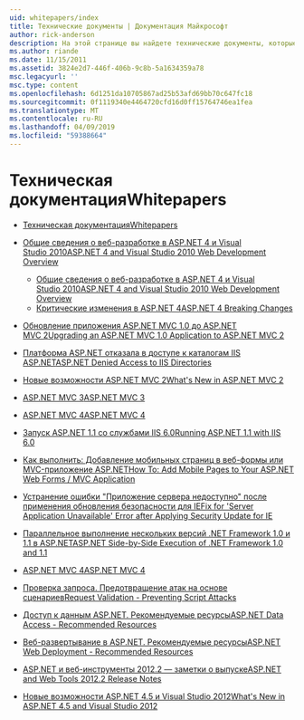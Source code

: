 ```yaml
---
uid: whitepapers/index
title: Технические документы | Документация Майкрософт
author: rick-anderson
description: На этой странице вы найдете технические документы, которые помогут вам установить и настроить ASP.NET и помогут вам создавать безопасные, быстрый и гибкие приложения ASP.NET.
ms.author: riande
ms.date: 11/15/2011
ms.assetid: 3824e2d7-446f-406b-9c8b-5a1634359a78
msc.legacyurl: ''
msc.type: content
ms.openlocfilehash: 6d1251da10705867ad25b53afd69bb70c647fc18
ms.sourcegitcommit: 0f1119340e4464720cfd16d0ff15764746ea1fea
ms.translationtype: MT
ms.contentlocale: ru-RU
ms.lasthandoff: 04/09/2019
ms.locfileid: "59388664"
---
```

# <a name="whitepapers"></a><span data-ttu-id="e1116-103">Техническая документация</span><span class="sxs-lookup"><span data-stu-id="e1116-103">Whitepapers</span></span>

- [<span data-ttu-id="e1116-104">Техническая документация</span><span class="sxs-lookup"><span data-stu-id="e1116-104">Whitepapers</span></span>](overview.md)
- [<span data-ttu-id="e1116-105">Общие сведения о веб-разработке в ASP.NET 4 и Visual Studio 2010</span><span class="sxs-lookup"><span data-stu-id="e1116-105">ASP.NET 4 and Visual Studio 2010 Web Development Overview</span></span>](aspnet4/index.md)

    - [<span data-ttu-id="e1116-106">Общие сведения о веб-разработке в ASP.NET 4 и Visual Studio 2010</span><span class="sxs-lookup"><span data-stu-id="e1116-106">ASP.NET 4 and Visual Studio 2010 Web Development Overview</span></span>](aspnet4/overview.md)
    - [<span data-ttu-id="e1116-107">Критические изменения в ASP.NET 4</span><span class="sxs-lookup"><span data-stu-id="e1116-107">ASP.NET 4 Breaking Changes</span></span>](aspnet4/breaking-changes.md)
- [<span data-ttu-id="e1116-108">Обновление приложения ASP.NET MVC 1.0 до ASP.NET MVC 2</span><span class="sxs-lookup"><span data-stu-id="e1116-108">Upgrading an ASP.NET MVC 1.0 Application to ASP.NET MVC 2</span></span>](aspnet-mvc2-upgrade-notes.md)
- [<span data-ttu-id="e1116-109">Платформа ASP.NET отказала в доступе к каталогам IIS ASP.NET</span><span class="sxs-lookup"><span data-stu-id="e1116-109">ASP.NET Denied Access to IIS Directories</span></span>](denied-access-to-iis-directories.md)
- [<span data-ttu-id="e1116-110">Новые возможности ASP.NET MVC 2</span><span class="sxs-lookup"><span data-stu-id="e1116-110">What's New in ASP.NET MVC 2</span></span>](what-is-new-in-aspnet-mvc.md)
- [<span data-ttu-id="e1116-111">ASP.NET MVC 3</span><span class="sxs-lookup"><span data-stu-id="e1116-111">ASP.NET MVC 3</span></span>](mvc3-release-notes.md)
- [<span data-ttu-id="e1116-112">ASP.NET MVC 4</span><span class="sxs-lookup"><span data-stu-id="e1116-112">ASP.NET MVC 4</span></span>](mvc4-beta-release-notes.md)
- [<span data-ttu-id="e1116-113">Запуск ASP.NET 1.1 со службами IIS 6.0</span><span class="sxs-lookup"><span data-stu-id="e1116-113">Running ASP.NET 1.1 with IIS 6.0</span></span>](aspnet-and-iis6.md)
- [<span data-ttu-id="e1116-114">Как выполнить: Добавление мобильных страниц в веб-формы или MVC-приложение ASP.NET</span><span class="sxs-lookup"><span data-stu-id="e1116-114">How To: Add Mobile Pages to Your ASP.NET Web Forms / MVC Application</span></span>](add-mobile-pages-to-your-aspnet-web-forms-mvc-application.md)
- [<span data-ttu-id="e1116-115">Устранение ошибки "Приложение сервера недоступно" после применения обновления безопасности для IE</span><span class="sxs-lookup"><span data-stu-id="e1116-115">Fix for 'Server Application Unavailable' Error after Applying Security Update for IE</span></span>](ms03-32-issue.md)
- [<span data-ttu-id="e1116-116">Параллельное выполнение нескольких версий .NET Framework 1.0 и 1.1 в ASP.NET</span><span class="sxs-lookup"><span data-stu-id="e1116-116">ASP.NET Side-by-Side Execution of .NET Framework 1.0 and 1.1</span></span>](side-by-side-with-10.md)
- [<span data-ttu-id="e1116-117">ASP.NET MVC 4</span><span class="sxs-lookup"><span data-stu-id="e1116-117">ASP.NET MVC 4</span></span>](mvc4-release-notes.md)
- [<span data-ttu-id="e1116-118">Проверка запроса. Предотвращение атак на основе сценариев</span><span class="sxs-lookup"><span data-stu-id="e1116-118">Request Validation - Preventing Script Attacks</span></span>](request-validation.md)
- [<span data-ttu-id="e1116-119">Доступ к данным ASP.NET. Рекомендуемые ресурсы</span><span class="sxs-lookup"><span data-stu-id="e1116-119">ASP.NET Data Access - Recommended Resources</span></span>](aspnet-data-access-content-map.md)
- [<span data-ttu-id="e1116-120">Веб-развертывание в ASP.NET. Рекомендуемые ресурсы</span><span class="sxs-lookup"><span data-stu-id="e1116-120">ASP.NET Web Deployment - Recommended Resources</span></span>](aspnet-web-deployment-content-map.md)
- [<span data-ttu-id="e1116-121">ASP.NET и веб-инструменты 2012.2 — заметки о выпуске</span><span class="sxs-lookup"><span data-stu-id="e1116-121">ASP.NET and Web Tools 2012.2 Release Notes</span></span>](aspnet-and-web-tools-20122-release-notes.md)
- [<span data-ttu-id="e1116-122">Новые возможности ASP.NET 4.5 и Visual Studio 2012</span><span class="sxs-lookup"><span data-stu-id="e1116-122">What's New in ASP.NET 4.5 and Visual Studio 2012</span></span>](whats-new-in-aspnet-45-and-visual-studio-2012.md)
